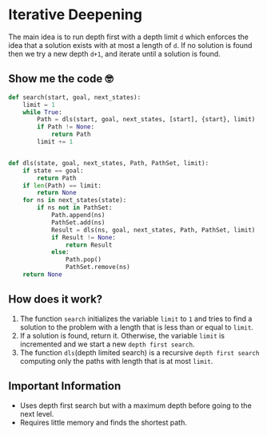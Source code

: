 # Iterative Deepening
The main idea is to run depth first with a depth limit `d` which enforces the idea that a solution exists with at most a length of `d`. If no solution is found then we try a new depth `d+1`, and iterate until a solution is found.
## Show me the code 🤓
```py
def search(start, goal, next_states):
    limit = 1
    while True:
        Path = dls(start, goal, next_states, [start], {start}, limit)
        if Path != None:
            return Path
        limit += 1


def dls(state, goal, next_states, Path, PathSet, limit):
    if state == goal:
        return Path
    if len(Path) == limit:
        return None
    for ns in next_states(state):
        if ns not in PathSet:
            Path.append(ns)
            PathSet.add(ns)
            Result = dls(ns, goal, next_states, Path, PathSet, limit)
            if Result != None:
                return Result
            else:
                Path.pop()
                PathSet.remove(ns)
    return None
```
## How does it work?
1. The function `search` initializes the variable `limit` to `1` and tries to find a solution to the problem with a length that is less than or equal to `limit`.
2. If a solution is found, return it. Otherwise, the variable `limit` is incremented and we start a new `depth first search`.
3. The function `dls`(depth limited search) is a recursive `depth first search` computing only the paths with length that is at most `limit`. 
## Important Information 
- Uses depth first search but with a maximum depth before going to the next level.
- Requires little memory and finds the shortest path.

